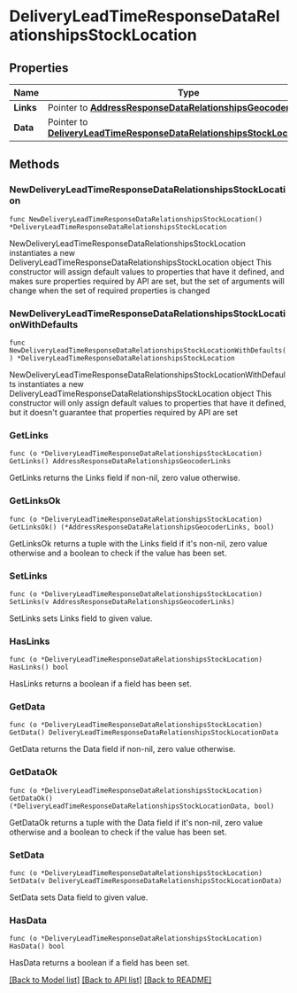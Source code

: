 # DeliveryLeadTimeResponseDataRelationshipsStockLocation

## Properties

Name | Type | Description | Notes
------------ | ------------- | ------------- | -------------
**Links** | Pointer to [**AddressResponseDataRelationshipsGeocoderLinks**](AddressResponseDataRelationshipsGeocoderLinks.md) |  | [optional] 
**Data** | Pointer to [**DeliveryLeadTimeResponseDataRelationshipsStockLocationData**](DeliveryLeadTimeResponseDataRelationshipsStockLocationData.md) |  | [optional] 

## Methods

### NewDeliveryLeadTimeResponseDataRelationshipsStockLocation

`func NewDeliveryLeadTimeResponseDataRelationshipsStockLocation() *DeliveryLeadTimeResponseDataRelationshipsStockLocation`

NewDeliveryLeadTimeResponseDataRelationshipsStockLocation instantiates a new DeliveryLeadTimeResponseDataRelationshipsStockLocation object
This constructor will assign default values to properties that have it defined,
and makes sure properties required by API are set, but the set of arguments
will change when the set of required properties is changed

### NewDeliveryLeadTimeResponseDataRelationshipsStockLocationWithDefaults

`func NewDeliveryLeadTimeResponseDataRelationshipsStockLocationWithDefaults() *DeliveryLeadTimeResponseDataRelationshipsStockLocation`

NewDeliveryLeadTimeResponseDataRelationshipsStockLocationWithDefaults instantiates a new DeliveryLeadTimeResponseDataRelationshipsStockLocation object
This constructor will only assign default values to properties that have it defined,
but it doesn't guarantee that properties required by API are set

### GetLinks

`func (o *DeliveryLeadTimeResponseDataRelationshipsStockLocation) GetLinks() AddressResponseDataRelationshipsGeocoderLinks`

GetLinks returns the Links field if non-nil, zero value otherwise.

### GetLinksOk

`func (o *DeliveryLeadTimeResponseDataRelationshipsStockLocation) GetLinksOk() (*AddressResponseDataRelationshipsGeocoderLinks, bool)`

GetLinksOk returns a tuple with the Links field if it's non-nil, zero value otherwise
and a boolean to check if the value has been set.

### SetLinks

`func (o *DeliveryLeadTimeResponseDataRelationshipsStockLocation) SetLinks(v AddressResponseDataRelationshipsGeocoderLinks)`

SetLinks sets Links field to given value.

### HasLinks

`func (o *DeliveryLeadTimeResponseDataRelationshipsStockLocation) HasLinks() bool`

HasLinks returns a boolean if a field has been set.

### GetData

`func (o *DeliveryLeadTimeResponseDataRelationshipsStockLocation) GetData() DeliveryLeadTimeResponseDataRelationshipsStockLocationData`

GetData returns the Data field if non-nil, zero value otherwise.

### GetDataOk

`func (o *DeliveryLeadTimeResponseDataRelationshipsStockLocation) GetDataOk() (*DeliveryLeadTimeResponseDataRelationshipsStockLocationData, bool)`

GetDataOk returns a tuple with the Data field if it's non-nil, zero value otherwise
and a boolean to check if the value has been set.

### SetData

`func (o *DeliveryLeadTimeResponseDataRelationshipsStockLocation) SetData(v DeliveryLeadTimeResponseDataRelationshipsStockLocationData)`

SetData sets Data field to given value.

### HasData

`func (o *DeliveryLeadTimeResponseDataRelationshipsStockLocation) HasData() bool`

HasData returns a boolean if a field has been set.


[[Back to Model list]](../README.md#documentation-for-models) [[Back to API list]](../README.md#documentation-for-api-endpoints) [[Back to README]](../README.md)


